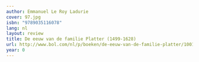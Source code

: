 ```yaml
---
author: Emmanuel Le Roy Ladurie
cover: 97.jpg
isbn: "9789035116078"
lang: nl
layout: review
title: De eeuw van de familie Platter (1499-1628)
url: http://www.bol.com/nl/p/boeken/de-eeuw-van-de-familie-platter/1001004005227244/index.html
year: 0
---
```

